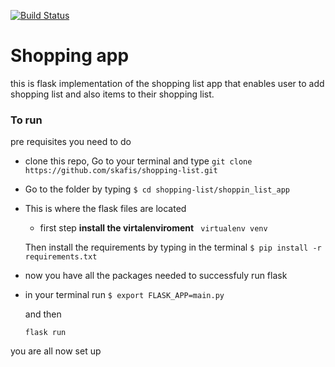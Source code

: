 [![Build Status](https://travis-ci.org/skafis/shopping-list.svg?branch=develop)](https://travis-ci.org/skafis/shopping-list)

# Shopping app

this is flask implementation of the shopping list app that enables user to add shopping
list and also items to their shopping list.

### To run ###

pre requisites you need to do
* clone this repo, Go to your terminal and type
  ```git clone https://github.com/skafis/shopping-list.git```

* Go to the folder by typing 
  ```$ cd shopping-list/shoppin_list_app```

* This is where the flask files are located
  * first step **install the virtalenviroment**
    ``` virtualenv venv```

  Then install the requirements by typing in the 
  terminal ```$ pip install -r requirements.txt```

* now you have all the packages needed to successfuly run flask

* in your terminal run
  ```$ export FLASK_APP=main.py```

  and then 

  ```flask run```

you are all now set up